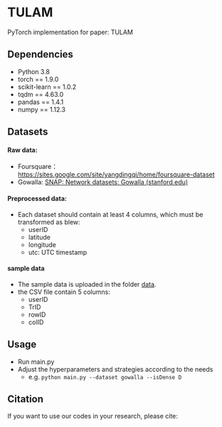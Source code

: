 # TULAM

PyTorch implementation for paper: TULAM

## Dependencies

- Python 3.8
- torch == 1.9.0
- scikit-learn == 1.0.2
- tqdm == 4.63.0
- pandas == 1.4.1
- numpy == 1.12.3
## Datasets

#### Raw data:

- Foursquare：https://sites.google.com/site/yangdingqi/home/foursquare-dataset
- Gowalla: [SNAP: Network datasets: Gowalla (stanford.edu)](http://snap.stanford.edu/data/loc-gowalla.html)

#### Preprocessed data:

- Each dataset should contain at least 4 columns, which must be transformed as blew:
  - userID
  - latitude
  - longitude
  - utc: UTC timestamp

#### sample data

- The sample data is uploaded in the folder [data](./data).
- the CSV file contain 5 columns:
  - userID
  - TrID
  - rowID
  - colID
## Usage
- Run main.py
- Adjust the hyperparameters and strategies according to the needs
  - e.g. ```python main.py --dataset gowalla --isDense D```

## Citation
If you want to use our codes in your research, please cite:
